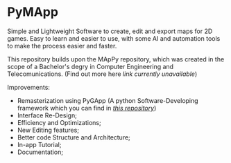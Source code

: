 # PyMApp
Simple and Lightweight Software to create, edit and export maps for 2D games. Easy to learn and easier to use, with some AI and automation tools to make the  process easier and faster.

This repository builds upon the MApPy repository, which was created in the scope of a Bachelor's degry in Computer Engineering and Telecomunications. (Find out more here *link currently unavailable*)

Improvements: 
- Remasterization using PyGApp (A python Software-Developing framework which you can find in *[this repository](https://github.com/RaffaeleFiorillo/PyGApp)*)
- Interface Re-Design;
- Efficiency and Optimizations;
- New Editing features;
- Better code Structure and Architecture;
- In-app Tutorial;
- Documentation;
